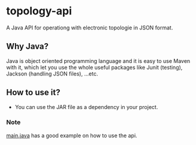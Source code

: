 # topology-api

A Java API for operationg with electronic topologie in JSON format.

## Why Java?
Java is object oriented programming language and it is easy to use Maven with it, which let you use the whole useful packages like Junit (testing), Jackson (handling JSON files), ...etc.

## How to use it?
 - You can use the JAR file as a dependency in your project.

### Note
[main.java](https://github.com/SamyNassar/topology-api/blob/main/src/main/java/org/topology/api/Main.java) has a good example on how to use the api.
